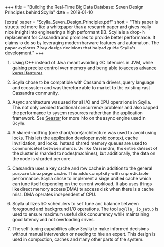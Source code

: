 +++
title = "Building the Real-Time Big Data Database: Seven Design Principles behind Scylla"
date = 2019-01-10

[extra]
paper = "Scylla_Seven_Design_Principles.pdf"
short = "This paper is structured more like a whitepaper than a research paper and gives really nice insight into engineering a high performant DB. Scylla is a drop-in replacement for Cassandra and promises to provide better performance. It claims to do so by leveraging modern harware features and automation. The paper explores 7 key design decisions that helped guide Scylla's development."
+++

1) Using C++ instead of Java meant avoiding GC latencies in JVM, while gaining precise control over memory and being able to access [advance kernal features](https://lwn.net/Articles/743714/).

2) Scylla chose to be compatible with Cassandra drivers, query language and ecosystem and was therefore able to market to the existing vast Cassandra community.

3) Async architecture was used for all I/O and CPU operations in Scylla. This not only avoided traditional concurrency problems and also capped the performance to system resources rather than the application framework. See [Seastar](https://github.com/scylladb/seastar) for more info on the async engine used in Scylla.

4) A shared-nothing (one shard/core)architecture was used to avoid using locks. This lets the application developer avoid context, cache invalidation, and locks. Instead shared memory queues are used to communicated between shards. So like Cassandra, the entire dataset of the cluster is sharded to nodes(machines), but additionally, the data on the node is sharded per core.

5) Cassandra uses a key cache and row cache in addition to the general purpose Linux page cache. This adds complixity with unpredictable performance. Scylla chose to implement a singe unified cache which can tune itself depending on the current workload. It also uses things like direct memory access(DMA) to access disk when there is a cache miss. DMA operates independent of CPU.

6) Scylla utilizes I/O schedulers to self tune and balance between foreground and background I/O operations. The tool `scylla_ io_setup` is used to ensure maximum useful disk concurrency while maintaining good latency and not overloading drives.

7) The self-tuning capabilities allow Scylla to make informed decisions without manual intervention or needing to hire an expert. This design is used in compaction, caches and many other parts of the system.

